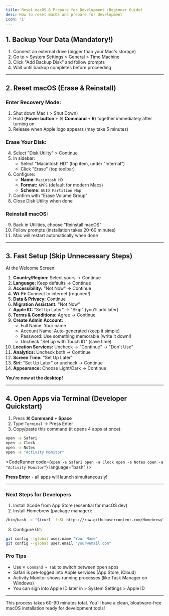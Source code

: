 ```yaml
---
title: Reset macOS & Prepare for Development (Beginner Guide)
desc: How to reset macOS and prepare for development
icon: '1'
---
```


## 1. Backup Your Data (Mandatory!)
1. Connect an external drive (bigger than your Mac's storage)
2. Go to > System Settings > General > Time Machine
3. Click "Add Backup Disk" and follow prompts
4. Wait until backup completes before proceeding

---

## 2. Reset macOS (Erase & Reinstall)
### Enter Recovery Mode:
1. Shut down Mac ( > Shut Down)
2. Hold (**Power button + ⌘ Command + R**) together immediately after turning on
3. Release when Apple logo appears (may take 5 minutes)

### Erase Your Disk:
4. Select "Disk Utility" > Continue  
5. In sidebar:  
   - Select "Macintosh HD" (top item, under "Internal")  
   - Click "Erase" (top toolbar)  
6. Configure:  
   - **Name:** `Macintosh HD`  
   - **Format:** `APFS` (default for modern Macs)  
   - **Scheme:** `GUID Partition Map`  
7. Confirm with "Erase Volume Group"  
8. Close Disk Utility when done

### Reinstall macOS:
9. Back in Utilities, choose "Reinstall macOS"  
10. Follow prompts (installation takes 20-60 minutes)  
11. Mac will restart automatically when done

---

## 3. Fast Setup (Skip Unnecessary Steps)
At the Welcome Screen:  
1. **Country/Region:** Select yours → Continue  
2. **Language:** Keep defaults → Continue  
3. **Accessibility:** "Not Now" → Continue  
4. **Wi-Fi:** Connect to internet (required!)  
5. **Data & Privacy:** Continue  
6. **Migration Assistant:** "Not Now"  
7. **Apple ID:** "Set Up Later" → "Skip" (you'll add later)  
8. **Terms & Conditions:** Agree → Continue  
9. **Create Admin Account:**  
   - Full Name: Your name  
   - Account Name: Auto-generated (keep it simple)  
   - Password: Use something memorable (write it down!)  
   - Uncheck "Set up with Touch ID" (save time)  
10. **Location Services:** Uncheck → "Continue" → "Don't Use"  
11. **Analytics:** Uncheck both → Continue  
12. **Screen Time:** "Set Up Later"  
13. **Siri:** "Set Up Later" or uncheck → Continue  
14. **Appearance:** Choose Light/Dark → Continue  

**You're now at the desktop!**

---

## 4. Open Apps via Terminal (Developer Quickstart)
1. Press **⌘ Command + Space**  
2. Type `Terminal` → Press Enter  
3. Copy/paste this command (it opens 4 apps at once):

```bash
open -a Safari
open -a Clock
open -a Notes
open -a "Activity Monitor"
```

<CodeRunner 
  code={`open -a Safari
open -a Clock
open -a Notes
open -a "Activity Monitor"`}
  language="bash"
/>

**Press Enter** - all apps will launch simultaneously!

---

### Next Steps for Developers
1. Install Xcode from App Store (essential for macOS dev)
2. Install Homebrew (package manager):
```bash
/bin/bash -c "$(curl -fsSL https://raw.githubusercontent.com/Homebrew/install/HEAD/install.sh)"
```
3. Configure Git:
```bash
git config --global user.name "Your Name"
git config --global user.email "your@email.com"
```

### Pro Tips
- Use `⌘ Command + Tab` to switch between open apps  
- Safari is pre-logged into Apple services (App Store, iCloud)  
- Activity Monitor shows running processes (like Task Manager on Windows)  
- You can sign into Apple ID later in > System Settings > Apple ID

---

This process takes 60-90 minutes total. You'll have a clean, bloatware-free macOS installation ready for development tools!